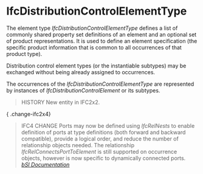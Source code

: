 IfcDistributionControlElementType
=================================
The element type _IfcDistributionControlElementType_ defines a list of
commonly shared property set definitions of an element and an optional set of
product representations. It is used to define an element specification (the
specific product information that is common to all occurrences of that product
type).  
  
Distribution control element types (or the instantiable subtypes) may be
exchanged without being already assigned to occurrences.  
  
The occurrences of the _IfcDistributionControlElementType_ are represented by
instances of _IfcDistributionControlElement_ or its subtypes.  
  
> HISTORY  New entity in IFC2x2.  
  
{ .change-ifc2x4}  
> IFC4 CHANGE  Ports may now be defined using _IfcRelNests_ to enable
> definition of ports at type definitions (both forward and backward
> compatible), provide a logical order, and reduce the number of relationship
> objects needed. The relationship _IfcRelConnectsPortToElement_ is still
> supported on occurrence objects, however is now specific to dynamically
> connected ports.  
[ _bSI
Documentation_](https://standards.buildingsmart.org/IFC/DEV/IFC4_2/FINAL/HTML/schema/ifcsharedbldgserviceelements/lexical/ifcdistributioncontrolelementtype.htm)


